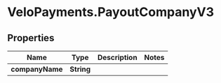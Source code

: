 # VeloPayments.PayoutCompanyV3

## Properties

Name | Type | Description | Notes
------------ | ------------- | ------------- | -------------
**companyName** | **String** |  | 


